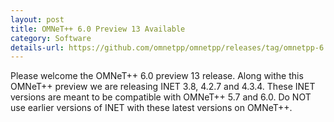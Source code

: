 ```yaml
---
layout: post
title: OMNeT++ 6.0 Preview 13 Available
category: Software
details-url: https://github.com/omnetpp/omnetpp/releases/tag/omnetpp-6.0pre13
---
```

Please welcome the OMNeT++ 6.0 preview 13 release. Along withe this OMNeT++
preview we are releasing INET 3.8, 4.2.7 and 4.3.4. These INET versions are
meant to be compatible with OMNeT++ 5.7 and 6.0. Do NOT use earlier versions of
INET with these latest versions on OMNeT++.
